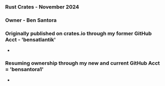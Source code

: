 ### Rust Crates - November 2024
### Owner - Ben Santora
### Originally published on crates.io through my former GitHub Acct - 'bensatlantik'
-
### Resuming ownership through my new and current GitHub Acct = 'bensantora1'
-
